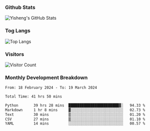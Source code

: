 ### Github Stats
![Yisheng's GitHub Stats](https://github-readme-stats-9qabuvhk1-gongyisheng.vercel.app/api?username=gongyisheng&count_private=true&show_icons=true)
### Tog Langs
![Top Langs](https://github-readme-stats-9qabuvhk1-gongyisheng.vercel.app/api/top-langs/?username=gongyisheng&layout=compact)
### Visitors
![Visitor Count](https://profile-counter.glitch.me/gongyisheng/count.svg)
### Monthly Development Breakdown
<!--START_SECTION:waka-->

```txt
From: 18 February 2024 - To: 19 March 2024

Total Time: 41 hrs 50 mins

Python       39 hrs 28 mins  ███████████████████████▓░   94.33 %
Markdown     1 hr 8 mins     ▓░░░░░░░░░░░░░░░░░░░░░░░░   02.73 %
Text         30 mins         ▒░░░░░░░░░░░░░░░░░░░░░░░░   01.20 %
CSV          27 mins         ▒░░░░░░░░░░░░░░░░░░░░░░░░   01.10 %
YAML         14 mins         ░░░░░░░░░░░░░░░░░░░░░░░░░   00.57 %
```

<!--END_SECTION:waka-->
